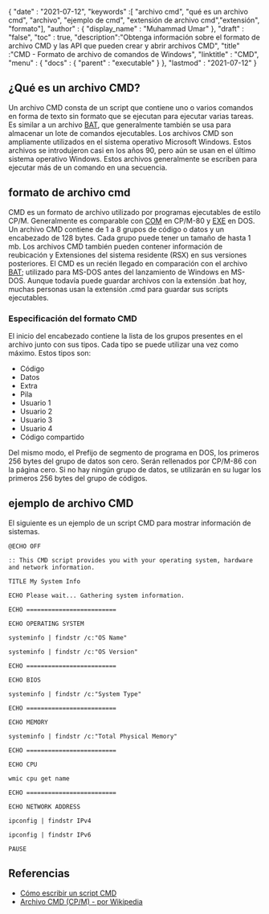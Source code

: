 {
  "date" : "2021-07-12",
  "keywords" :[ "archivo cmd", "qué es un archivo cmd", "archivo", "ejemplo de cmd", "extensión de archivo cmd","extensión", "formato"],
  "author" : {
    "display_name" : "Muhammad Umar"
},
  "draft" : "false",
  "toc" : true,
  "description":"Obtenga información sobre el formato de archivo CMD y las API que pueden crear y abrir archivos CMD",
  "title" :"CMD - Formato de archivo de comandos de Windows",
  "linktitle" : "CMD",
  "menu" : {
    "docs" : {
      "parent" : "executable"
}
},
  "lastmod" : "2021-07-12"
}

## ¿Qué es un archivo CMD?
Un archivo CMD consta de un script que contiene uno o varios comandos en forma de texto sin formato que se ejecutan para ejecutar varias tareas. Es similar a un archivo [BAT](/es/executable/bat/), que generalmente también se usa para almacenar un lote de comandos ejecutables. Los archivos CMD son ampliamente utilizados en el sistema operativo Microsoft Windows. Estos archivos se introdujeron casi en los años 90, pero aún se usan en el último sistema operativo Windows. Estos archivos generalmente se escriben para ejecutar más de un comando en una secuencia.

## formato de archivo cmd
CMD es un formato de archivo utilizado por programas ejecutables de estilo CP/M. Generalmente es comparable con [COM](/es/executable/com/) en CP/M-80 y [EXE](/es/executable/exe/) en DOS. Un archivo CMD contiene de 1 a 8 grupos de código o datos y un encabezado de 128 bytes. Cada grupo puede tener un tamaño de hasta 1 mb. Los archivos CMD también pueden contener información de reubicación y Extensiones del sistema residente (RSX) en sus versiones posteriores. El CMD es un recién llegado en comparación con el archivo [BAT](/es/executable/bat/); utilizado para MS-DOS antes del lanzamiento de Windows en MS-DOS. Aunque todavía puede guardar archivos con la extensión .bat hoy, muchas personas usan la extensión .cmd para guardar sus scripts ejecutables.

### Especificación del formato CMD

El inicio del encabezado contiene la lista de los grupos presentes en el archivo junto con sus tipos. Cada tipo se puede utilizar una vez como máximo. Estos tipos son:

- Código
- Datos
- Extra
- Pila
- Usuario 1
- Usuario 2
- Usuario 3
- Usuario 4
- Código compartido

Del mismo modo, el Prefijo de segmento de programa en DOS, los primeros 256 bytes del grupo de datos son cero. Serán rellenados por CP/M-86 con la página cero. Si no hay ningún grupo de datos, se utilizarán en su lugar los primeros 256 bytes del grupo de códigos.
## ejemplo de archivo CMD
El siguiente es un ejemplo de un script CMD para mostrar información de sistemas.
```
@ECHO OFF

:: This CMD script provides you with your operating system, hardware and network information.

TITLE My System Info

ECHO Please wait... Gathering system information.

ECHO =========================

ECHO OPERATING SYSTEM

systeminfo | findstr /c:"OS Name"

systeminfo | findstr /c:"OS Version"

ECHO =========================

ECHO BIOS

systeminfo | findstr /c:"System Type"

ECHO =========================

ECHO MEMORY

systeminfo | findstr /c:"Total Physical Memory"

ECHO =========================

ECHO CPU

wmic cpu get name

ECHO =========================

ECHO NETWORK ADDRESS

ipconfig | findstr IPv4

ipconfig | findstr IPv6

PAUSE
```



## Referencias

* [Cómo escribir un script CMD](https://smallbusiness.chron.com/write-cmd-script-53226.html)
* [Archivo CMD (CP/M) - por Wikipedia](https://en.wikipedia.org/wiki/CMD_file_(CP/M))

